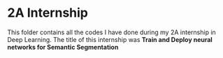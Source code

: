 # 2A Internship

This folder contains all the codes I have done during my 2A internship in Deep Learning.
The title of this internship was **Train and Deploy neural networks for Semantic Segmentation**
